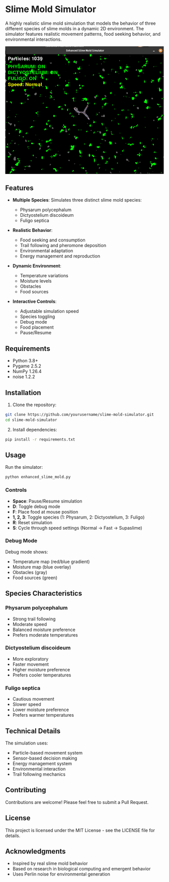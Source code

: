 # Slime Mold Simulator

A highly realistic slime mold simulation that models the behavior of three different species of slime molds in a dynamic 2D environment. The simulator features realistic movement patterns, food seeking behavior, and environmental interactions.

![Slime Mold Simulator Screenshot](docs/screenshot.png)

## Features

- **Multiple Species**: Simulates three distinct slime mold species:
  - Physarum polycephalum
  - Dictyostelium discoideum
  - Fuligo septica

- **Realistic Behavior**:
  - Food seeking and consumption
  - Trail following and pheromone deposition
  - Environmental adaptation
  - Energy management and reproduction

- **Dynamic Environment**:
  - Temperature variations
  - Moisture levels
  - Obstacles
  - Food sources

- **Interactive Controls**:
  - Adjustable simulation speed
  - Species toggling
  - Debug mode
  - Food placement
  - Pause/Resume

## Requirements

- Python 3.8+
- Pygame 2.5.2
- NumPy 1.26.4
- noise 1.2.2

## Installation

1. Clone the repository:
```bash
git clone https://github.com/yourusername/slime-mold-simulator.git
cd slime-mold-simulator
```

2. Install dependencies:
```bash
pip install -r requirements.txt
```

## Usage

Run the simulator:
```bash
python enhanced_slime_mold.py
```

### Controls

- **Space**: Pause/Resume simulation
- **D**: Toggle debug mode
- **F**: Place food at mouse position
- **1, 2, 3**: Toggle species (1: Physarum, 2: Dictyostelium, 3: Fuligo)
- **R**: Reset simulation
- **S**: Cycle through speed settings (Normal → Fast → Supaslime)

### Debug Mode

Debug mode shows:
- Temperature map (red/blue gradient)
- Moisture map (blue overlay)
- Obstacles (gray)
- Food sources (green)

## Species Characteristics

### Physarum polycephalum
- Strong trail following
- Moderate speed
- Balanced moisture preference
- Prefers moderate temperatures

### Dictyostelium discoideum
- More exploratory
- Faster movement
- Higher moisture preference
- Prefers cooler temperatures

### Fuligo septica
- Cautious movement
- Slower speed
- Lower moisture preference
- Prefers warmer temperatures

## Technical Details

The simulation uses:
- Particle-based movement system
- Sensor-based decision making
- Energy management system
- Environmental interaction
- Trail following mechanics

## Contributing

Contributions are welcome! Please feel free to submit a Pull Request.

## License

This project is licensed under the MIT License - see the LICENSE file for details.

## Acknowledgments

- Inspired by real slime mold behavior
- Based on research in biological computing and emergent behavior
- Uses Perlin noise for environmental generation 